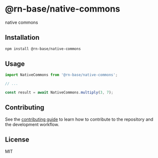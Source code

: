 # @rn-base/native-commons

native commons

## Installation

```sh
npm install @rn-base/native-commons
```

## Usage

```js
import NativeCommons from '@rn-base/native-commons';

// ...

const result = await NativeCommons.multiply(3, 7);
```

## Contributing

See the [contributing guide](CONTRIBUTING.md) to learn how to contribute to the repository and the development workflow.

## License

MIT
